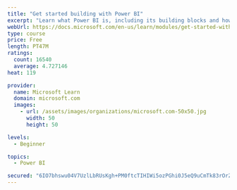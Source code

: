 ```yaml
---
title: "Get started building with Power BI"
excerpt: "Learn what Power BI is, including its building blocks and how they work together."
webUrl: https://docs.microsoft.com/en-us/learn/modules/get-started-with-power-bi/
type: course
price: Free
length: PT47M
ratings:
  count: 16540
  average: 4.727146
heat: 119

provider:
  name: Microsoft Learn
  domain: microsoft.com
  images:
    - url: /assets/images/organizations/microsoft.com-50x50.jpg
      width: 50
      height: 50

levels:
  - Beginner

topics:
  - Power BI

secured: "6IO7bhswu04V7UzlLbRUsKgh+PM0ftcTIHIWi5ozPGhi0J5eQ9uCmTk83rOrZ32apxCltxMozuGYTIVmlODpd3zwmfcDQ/Ve5spVz+jV+lXw7IsaOXh+dHYysWw6LYTcvzEYjpAMQTy8kZCJO0gjBaXMgkiRyEfd/OEZ8X4rFnmPLAWZCkyrFHshflihPqHNmV9SFkgMf0gaNIc3rfTy6vjKxEFr8OQTLaU4hNNaXrQN/L4kbS+VYbrEodT6YsdPxalnh7EunduGrgpKKgeog2I0Wb14MAUSOFpJFQDXAFRZYUL7v4BJwM0rXXZo2CCB0jOWFzBE0SB0ytmkzy/TbjY6d5sKa4GvIXZATZC+4vg/DWurbrq/ite75bDVzHHqXX0GBDijjVNs/811fDMPIQ==;/Lsn0vzrbghNKc82JHGo7g=="
---
```



